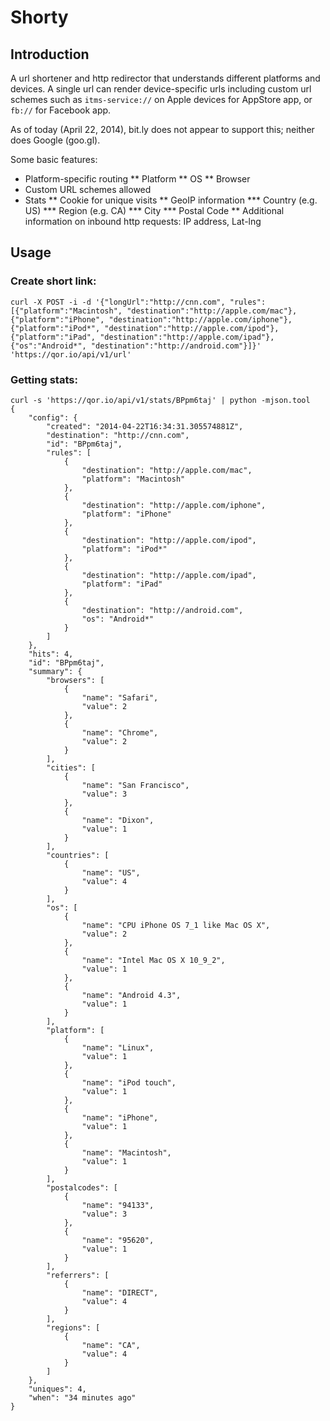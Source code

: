 
# Shorty

## Introduction

A url shortener and http redirector that understands different platforms and devices.  A single
url can render device-specific urls including custom url schemes such as `itms-service://` on
Apple devices for AppStore app, or `fb://` for Facebook app.

As of today (April 22, 2014), bit.ly does not appear to support this; neither does Google (goo.gl).

Some basic features:
* Platform-specific routing
** Platform
** OS
** Browser
* Custom URL schemes allowed
* Stats
** Cookie for unique visits
** GeoIP information
*** Country (e.g. US)
*** Region (e.g. CA)
*** City
*** Postal Code
** Additional information on inbound http requests: IP address, Lat-lng


## Usage

### Create short link:

```
curl -X POST -i -d '{"longUrl":"http://cnn.com", "rules":[{"platform":"Macintosh", "destination":"http://apple.com/mac"},{"platform":"iPhone", "destination":"http://apple.com/iphone"}, {"platform":"iPod*", "destination":"http://apple.com/ipod"},{"platform":"iPad", "destination":"http://apple.com/ipad"}, {"os":"Android*", "destination":"http://android.com"}]}' 'https://qor.io/api/v1/url'
```

### Getting stats:

```
curl -s 'https://qor.io/api/v1/stats/BPpm6taj' | python -mjson.tool
{
    "config": {
        "created": "2014-04-22T16:34:31.305574881Z",
        "destination": "http://cnn.com",
        "id": "BPpm6taj",
        "rules": [
            {
                "destination": "http://apple.com/mac",
                "platform": "Macintosh"
            },
            {
                "destination": "http://apple.com/iphone",
                "platform": "iPhone"
            },
            {
                "destination": "http://apple.com/ipod",
                "platform": "iPod*"
            },
            {
                "destination": "http://apple.com/ipad",
                "platform": "iPad"
            },
            {
                "destination": "http://android.com",
                "os": "Android*"
            }
        ]
    },
    "hits": 4,
    "id": "BPpm6taj",
    "summary": {
        "browsers": [
            {
                "name": "Safari",
                "value": 2
            },
            {
                "name": "Chrome",
                "value": 2
            }
        ],
        "cities": [
            {
                "name": "San Francisco",
                "value": 3
            },
            {
                "name": "Dixon",
                "value": 1
            }
        ],
        "countries": [
            {
                "name": "US",
                "value": 4
            }
        ],
        "os": [
            {
                "name": "CPU iPhone OS 7_1 like Mac OS X",
                "value": 2
            },
            {
                "name": "Intel Mac OS X 10_9_2",
                "value": 1
            },
            {
                "name": "Android 4.3",
                "value": 1
            }
        ],
        "platform": [
            {
                "name": "Linux",
                "value": 1
            },
            {
                "name": "iPod touch",
                "value": 1
            },
            {
                "name": "iPhone",
                "value": 1
            },
            {
                "name": "Macintosh",
                "value": 1
            }
        ],
        "postalcodes": [
            {
                "name": "94133",
                "value": 3
            },
            {
                "name": "95620",
                "value": 1
            }
        ],
        "referrers": [
            {
                "name": "DIRECT",
                "value": 4
            }
        ],
        "regions": [
            {
                "name": "CA",
                "value": 4
            }
        ]
    },
    "uniques": 4,
    "when": "34 minutes ago"
}
```
